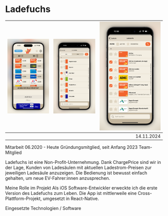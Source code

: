 # Ladefuchs

|![](assets/ladefuchs-1.png)|![](assets/ladefuchs-2.png)|![](assets/ladefuchs-3.png)|
|:-:|:-:|--:|
|||14.11.2024|

Mitarbeit 06.2020 - Heute
Gründungsmitglied, seit Anfang 2023 Team-Mitglied

Ladefuchs ist eine Non-Profit-Unternehmung. Dank ChargePrice sind wir in der Lage, Kunden von Ladesäulen mit aktuellen Ladestrom-Preisen zur jeweiligen Ladesäule anzuzeigen. Die Bedienung ist bewusst einfach gehalten, um neue EV-Fahrer:innen anzusprechen.

Meine Rolle im Projekt
Als iOS Software-Entwickler erweckte ich die erste Version des Ladefuchs zum Leben. Die App ist mittlerweile eine Cross-Plattform-Projekt, umgesetzt in React-Native.

Eingesetzte Technologien / Software